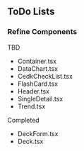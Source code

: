 ## ToDo Lists
### Refine Components

TBD
- Container.tsx
- DataChart.tsx
- CedkCheckList.tsx
- FlashCard.tsx
- Header.tsx
- SingleDetail.tsx
- Trend.tsx

Completed
- DeckForm.tsx
- Deck.tsx